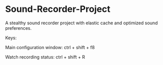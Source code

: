 # Sound-Recorder-Project
A stealthy sound recorder project with elastic cache and optimized sound preferences.

Keys:

Main configuration window: ctrl + shift + f8 

Watch recording status: ctrl + shift + R

